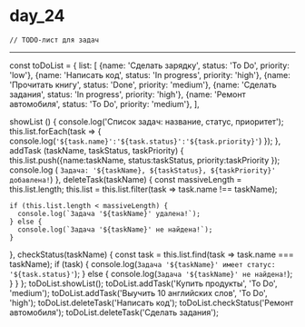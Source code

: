 # day_24
    // TODO-лист для задач
-----------    
const toDoList = {
  list: [
{name: 'Сделать зарядку', status: 'To Do', priority: 'low'},
{name: 'Написать код', status: 'In progress', priority: 'high'},
{name: 'Прочитать книгу', status: 'Done', priority: 'medium'},
{name: 'Сделать задания', status: 'In progress', priority: 'high'},
{name: 'Ремонт автомобиля', status: 'To Do', priority: 'medium'},
],

  showList () {
     console.log('Список задач: название, статус, приоритет');
         this.list.forEach(task => {
          console.log(`'${task.name}':'${task.status}':'${task.priority}'`)
      });
  },
  addTask (taskName, taskStatus, taskPriority) {
      this.list.push({name:taskName, status:taskStatus, priority:taskPriority });
        console.log ( `Задача: '${taskName}, ${taskStatus}, ${taskPriority}' добавлена!`)
  },
  deleteTask(taskName) {
    const massiveLength = this.list.length;
    this.list = this.list.filter(task => task.name !== taskName);

    if (this.list.length < massiveLength) {
      console.log(`Задача '${taskName}' удалена!`);
    } else {
      console.log(`Задача '${taskName}' не найдена!`);
    }
  },
  checkStatus(taskName) {
    const task = this.list.find(task => task.name === taskName);
      if (task) {
        console.log(`Задача '${taskName}' имеет статус: '${task.status}'`);
      } else {
        console.log(`Задача '${taskName}' не найдена!`);
      }
    }
};
toDoList.showList();
toDoList.addTask('Купить продукты', 'To Do', 'medium');
toDoList.addTask('Выучить 10 английских слов', 'To Do', 'high');
toDoList.deleteTask('Написать код');
toDoList.checkStatus('Ремонт автомобиля');
toDoList.deleteTask('Сделать задания');
